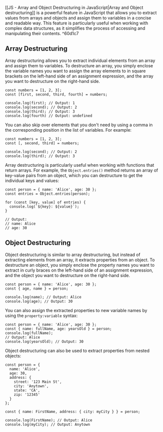 
[[JS - Array and Object Destructuring in JavaScript|Array and Object destructuring]] is a powerful feature in JavaScript that allows you to extract values from arrays and objects and assign them to variables in a concise and readable way. This feature is particularly useful when working with complex data structures, as it simplifies the process of accessing and manipulating their contents. ^60d1c7

## Array Destructuring

Array destructuring allows you to extract individual elements from an array and assign them to variables. To destructure an array, you simply enclose the variable names you want to assign the array elements to in square brackets on the left-hand side of an assignment expression, and the array you want to destructure on the right-hand side.

```JS
const numbers = [1, 2, 3];
const [first, second, third, fourth] = numbers;

console.log(first); // Output: 1
console.log(second); // Output: 2
console.log(third); // Output: 3
console.log(fourth) // Output: undefined
```

You can also skip over elements that you don't need by using a comma in the corresponding position in the list of variables. 
For example:

```JS
const numbers = [1, 2, 3];
const [, second, third] = numbers;

console.log(second); // Output: 2
console.log(third); // Output: 3
```

Array destructuring is particularly useful when working with functions that return arrays. For example, the `Object.entries()` method returns an array of key-value pairs from an object, which you can destructure to get the individual keys and values:

```JS
const person = { name: 'Alice', age: 30 };
const entries = Object.entries(person);

for (const [key, value] of entries) {
  console.log(`${key}: ${value}`);
}

// Output:
// name: Alice
// age: 30
```

## Object Destructuring

Object destructuring is similar to array destructuring, but instead of extracting elements from an array, it extracts properties from an object. To destructure an object, you simply enclose the property names you want to extract in curly braces on the left-hand side of an assignment expression, and the object you want to destructure on the right-hand side.

```JS
const person = { name: 'Alice', age: 30 };
const { age, name } = person;

console.log(name); // Output: Alice
console.log(age); // Output: 30
```

You can also assign the extracted properties to new variable names by using the `property:variable` syntax:

```JS
const person = { name: 'Alice', age: 30 }; 
const { name: fullName, age: yearsOld } = person; 
console.log(fullName); 
// Output: Alice 
console.log(yearsOld); // Output: 30
```

Object destructuring can also be used to extract properties from nested objects:

```JS
const person = {
  name: 'Alice',
  age: 30,
  address: {
    street: '123 Main St',
    city: 'Anytown',
    state: 'CA',
    zip: '12345'
  }
};

const { name: FirstName, address: { city: myCity } } = person;

console.log(FirstName); // Output: Alice
console.log(myCity); // Output: Anytown
```


